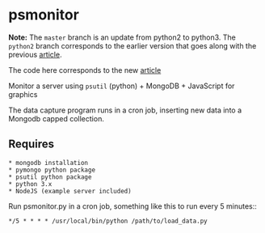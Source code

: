 psmonitor
=========

**Note:**
The `master` branch is an update from python2 to python3. The `python2` branch 
corresponds to the earlier version that goes along with the 
previous [article](https://reachtim.com/articles/psutil-and-mongodb-for-system-monitoring.html).

The code here corresponds to the new [article](https://reachtim.com/articles/diy-system-monitoring-part-1-python.html)
                                              
Monitor a server using `psutil` (python) + MongoDB + JavaScript for graphics

The data capture program runs in a cron job, inserting new data into a Mongodb
capped collection.

Requires
---------

    * mongodb installation
    * pymongo python package
    * psutil python package
    * python 3.x
    * NodeJS (example server included)

Run psmonitor.py in a cron job, something like this to run every 5 minutes::

    */5 * * * * /usr/local/bin/python /path/to/load_data.py


